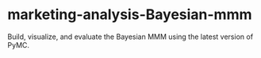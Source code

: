 # marketing-analysis-Bayesian-mmm
Build, visualize, and evaluate the Bayesian MMM using the latest version of PyMC.
